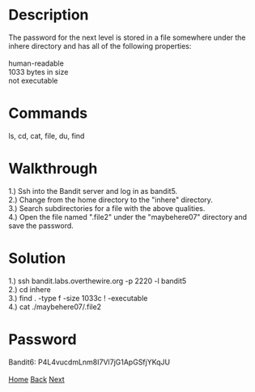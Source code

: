 # Description
The password for the next level is stored in a file somewhere under the inhere directory and has all of the following properties: <br /> <br />
human-readable <br />
1033 bytes in size <br />
not executable
# Commands
ls, cd, cat, file, du, find
# Walkthrough
1.) Ssh into the Bandit server and log in as bandit5. <br />
2.) Change from the home directory to the "inhere" directory. <br />
3.) Search subdirectories for a file with the above qualities. <br />
4.) Open the file named ".file2" under the "maybehere07" directory and save the password.
# Solution
1.) ssh bandit.labs.overthewire.org -p 2220 -l bandit5 <br />
2.) cd inhere <br />
3.) find . -type f -size 1033c ! -executable <br />
4.) cat ./maybehere07/.file2
# Password
Bandit6: P4L4vucdmLnm8I7Vl7jG1ApGSfjYKqJU <br /> <br />
[Home](https://github.com/Spagoooti/OverTheWire-Bandit/blob/main/README.md) [Back](https://github.com/Spagoooti/OverTheWire-Bandit/blob/main/Bandit%204%20-%3E%205.md) [Next](https://github.com/Spagoooti/OverTheWire-Bandit/blob/main/Bandit%206%20-%3E%207.md)
